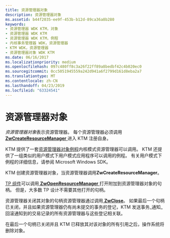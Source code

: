 ```yaml
---
title: 资源管理器对象
description: 资源管理器对象
ms.assetid: b44f2035-ee9f-453b-b12d-89ca36a8b280
keywords:
- 资源管理器 WDK KTM，对象
- 资源管理器 WDK KTM
- 资源管理器 WDK KTM，例程
- 内核事务管理器 WDK，资源管理器
- KTM WDK，资源管理器
- 资源管理器对象 WDK KTM
ms.date: 06/16/2017
ms.localizationpriority: medium
ms.openlocfilehash: 097c480ff8c3a26f22ff89a8bedbf42c4b020ec0
ms.sourcegitcommit: 0cc5051945559a242d941a6f2799d161d8eba2a7
ms.translationtype: MT
ms.contentlocale: zh-CN
ms.lasthandoff: 04/23/2019
ms.locfileid: "63324541"
---
```

# <a name="resource-manager-objects"></a>资源管理器对象


*资源管理器对象*表示资源管理器。 每个资源管理器必须调用[ **ZwCreateResourceManager** ](https://msdn.microsoft.com/library/windows/hardware/ff566427)进入 KTM 注册自身。

KTM 提供了一套[资源管理器对象例程](https://msdn.microsoft.com/library/windows/hardware/ff561098)内核模式资源管理器可以调用。 KTM 还提供了一组类似的用户模式下用户模式应用程序可以调用的例程。 有关用户模式下例程的详细信息，请参阅 Microsoft Windows SDK。

KTM 创建资源管理器对象，当资源管理器调用**ZwCreateResourceManager**。

[TP 组件](understanding-tps-components.md)可以调用[ **ZwOpenResourceManager** ](https://msdn.microsoft.com/library/windows/hardware/ff567026)打开附加到资源管理器对象的句柄。 但是，大多数 TP 设计不需要其他打开的句柄。

资源管理器关闭其对象的句柄资源管理器通过调用[ **ZwClose**](https://msdn.microsoft.com/library/windows/hardware/ff566417)。 如果最后一个句柄已关闭，并且如果资源管理器仍有尚未提交的事务的登记，KTM 发送事务\_通知\_回滚通知到的交易记录的所有资源管理器与这些登记相关联。

在最后一个句柄已关闭并且 KTM 已释放其对该对象的所有引用之后，操作系统将删除对象。

 

 




